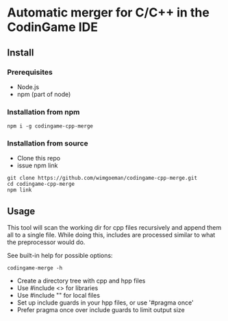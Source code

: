 # Automatic merger for C/C++ in the CodinGame IDE

## Install
### Prerequisites

* Node.js
* npm (part of node)

### Installation from npm
```
npm i -g codingame-cpp-merge
```

### Installation from source
* Clone this repo
* issue npm link
```
git clone https://github.com/wimgoeman/codingame-cpp-merge.git
cd codingame-cpp-merge
npm link
```

## Usage
This tool will scan the working dir for cpp files recursively and append them
all to a single file. While doing this, includes are processed similar to what
the preprocessor would do.

See built-in help for possible options: 
```
codingame-merge -h
```

* Create a directory tree with cpp and hpp files
* Use #include <> for libraries
* Use #include "" for local files
* Set up include guards in your hpp files, or use '#pragma once'
* Prefer pragma once over include guards to limit output size
